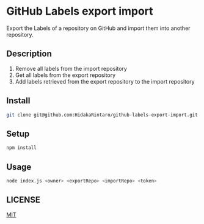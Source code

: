 # GitHub Labels export import
Export the Labels of a repository on GitHub and import them into another repository.

## Description
1. Remove all labels from the import repository
2. Get all labels from the export repository
3. Add labels retrieved from the export repository to the import repository

##  Install
```bash
git clone git@github.com:HidakaRintaro/github-labels-export-import.git
```

## Setup
```bash
npm install
```

## Usage
```bash
node index.js <owner> <exportRepo> <importRepo> <token>
```

## LICENSE
[MIT](LICENSE)
